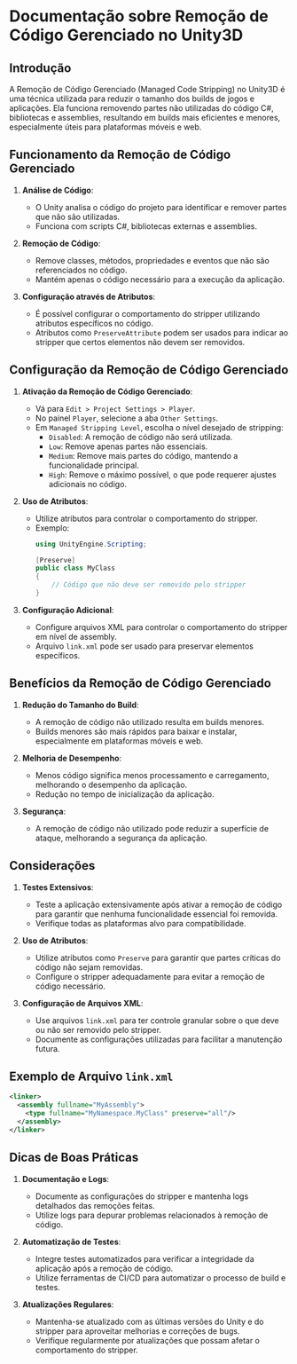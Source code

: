 
# Documentação sobre Remoção de Código Gerenciado no Unity3D

## Introdução

A Remoção de Código Gerenciado (Managed Code Stripping) no Unity3D é uma técnica utilizada para reduzir o tamanho dos builds de jogos e aplicações. Ela funciona removendo partes não utilizadas do código C#, bibliotecas e assemblies, resultando em builds mais eficientes e menores, especialmente úteis para plataformas móveis e web.

## Funcionamento da Remoção de Código Gerenciado

1. **Análise de Código**:
   - O Unity analisa o código do projeto para identificar e remover partes que não são utilizadas.
   - Funciona com scripts C#, bibliotecas externas e assemblies.

2. **Remoção de Código**:
   - Remove classes, métodos, propriedades e eventos que não são referenciados no código.
   - Mantém apenas o código necessário para a execução da aplicação.

3. **Configuração através de Atributos**:
   - É possível configurar o comportamento do stripper utilizando atributos específicos no código.
   - Atributos como `PreserveAttribute` podem ser usados para indicar ao stripper que certos elementos não devem ser removidos.

## Configuração da Remoção de Código Gerenciado

1. **Ativação da Remoção de Código Gerenciado**:
   - Vá para `Edit > Project Settings > Player`.
   - No painel `Player`, selecione a aba `Other Settings`.
   - Em `Managed Stripping Level`, escolha o nível desejado de stripping:
     - `Disabled`: A remoção de código não será utilizada.
     - `Low`: Remove apenas partes não essenciais.
     - `Medium`: Remove mais partes do código, mantendo a funcionalidade principal.
     - `High`: Remove o máximo possível, o que pode requerer ajustes adicionais no código.

2. **Uso de Atributos**:
   - Utilize atributos para controlar o comportamento do stripper.
   - Exemplo:
     ```csharp
     using UnityEngine.Scripting;

     [Preserve]
     public class MyClass
     {
         // Código que não deve ser removido pelo stripper
     }
     ```

3. **Configuração Adicional**:
   - Configure arquivos XML para controlar o comportamento do stripper em nível de assembly.
   - Arquivo `link.xml` pode ser usado para preservar elementos específicos.

## Benefícios da Remoção de Código Gerenciado

1. **Redução do Tamanho do Build**:
   - A remoção de código não utilizado resulta em builds menores.
   - Builds menores são mais rápidos para baixar e instalar, especialmente em plataformas móveis e web.

2. **Melhoria de Desempenho**:
   - Menos código significa menos processamento e carregamento, melhorando o desempenho da aplicação.
   - Redução no tempo de inicialização da aplicação.

3. **Segurança**:
   - A remoção de código não utilizado pode reduzir a superfície de ataque, melhorando a segurança da aplicação.

## Considerações

1. **Testes Extensivos**:
   - Teste a aplicação extensivamente após ativar a remoção de código para garantir que nenhuma funcionalidade essencial foi removida.
   - Verifique todas as plataformas alvo para compatibilidade.

2. **Uso de Atributos**:
   - Utilize atributos como `Preserve` para garantir que partes críticas do código não sejam removidas.
   - Configure o stripper adequadamente para evitar a remoção de código necessário.

3. **Configuração de Arquivos XML**:
   - Use arquivos `link.xml` para ter controle granular sobre o que deve ou não ser removido pelo stripper.
   - Documente as configurações utilizadas para facilitar a manutenção futura.

## Exemplo de Arquivo `link.xml`

```xml
<linker>
  <assembly fullname="MyAssembly">
    <type fullname="MyNamespace.MyClass" preserve="all"/>
  </assembly>
</linker>
```

## Dicas de Boas Práticas

1. **Documentação e Logs**:
   - Documente as configurações do stripper e mantenha logs detalhados das remoções feitas.
   - Utilize logs para depurar problemas relacionados à remoção de código.

2. **Automatização de Testes**:
   - Integre testes automatizados para verificar a integridade da aplicação após a remoção de código.
   - Utilize ferramentas de CI/CD para automatizar o processo de build e testes.

3. **Atualizações Regulares**:
   - Mantenha-se atualizado com as últimas versões do Unity e do stripper para aproveitar melhorias e correções de bugs.
   - Verifique regularmente por atualizações que possam afetar o comportamento do stripper.
